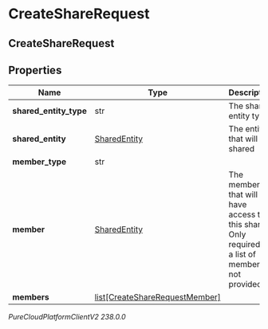 # CreateShareRequest

## CreateShareRequest

## Properties

|Name | Type | Description | Notes|
|------------ | ------------- | ------------- | -------------|
| **shared_entity_type** | str | The share entity type | |
| **shared_entity** | [SharedEntity](SharedEntity) | The entity that will be shared | |
| **member_type** | str |  | [optional] |
| **member** | [SharedEntity](SharedEntity) | The member that will have access to this share. Only required if a list of members is not provided. | [optional] |
| **members** | [list[CreateShareRequestMember]](CreateShareRequestMember) |  | [optional] |



_PureCloudPlatformClientV2 238.0.0_
